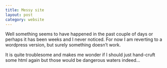 ```yaml
---
title: Messy site
layout: post
category: website
---
```

Well something seems to have happened in the past couple of days or perhaps it has been weeks and I never noticed. For now I am reverting to a wordpress version, but surely something doesn’t work.

It is quite troublesome and makes me wonder if I should just hand-cruft some html again but those would be dangerous waters indeed...
